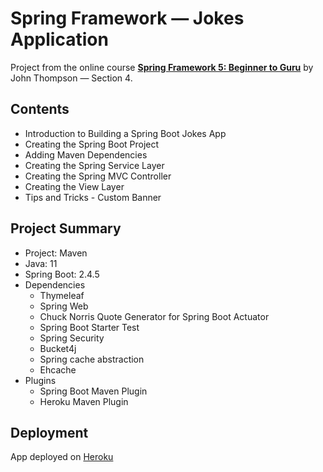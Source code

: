 # Spring Framework — Jokes Application

Project from the online course [**Spring Framework 5: Beginner to Guru**](https://www.udemy.com/course/spring-framework-5-beginner-to-guru/) by John Thompson — Section 4.

## Contents

- Introduction to Building a Spring Boot Jokes App
- Creating the Spring Boot Project
- Adding Maven Dependencies
- Creating the Spring Service Layer
- Creating the Spring MVC Controller
- Creating the View Layer
- Tips and Tricks - Custom Banner

## Project Summary

- Project: Maven
- Java: 11
- Spring Boot: 2.4.5
- Dependencies
  - Thymeleaf
  - Spring Web
  - Chuck Norris Quote Generator for Spring Boot Actuator
  - Spring Boot Starter Test
  - Spring Security
  - Bucket4j
  - Spring cache abstraction
  - Ehcache
- Plugins
  - Spring Boot Maven Plugin
  - Heroku Maven Plugin

## Deployment

App deployed on [Heroku](https://enigmatic-caverns-95959.herokuapp.com/)
